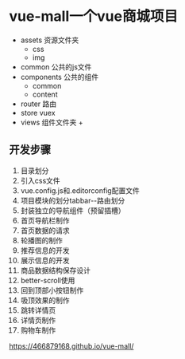 # vue-mall一个vue商城项目

+ assets 资源文件夹
  + css
  + img
+ common 公共的js文件
+ components 公共的组件
  + common
  + content
+ router 路由
+ store vuex
+ views 组件文件夹
  + 
  
## 开发步骤
1. 目录划分
2. 引入css文件
3. vue.config.js和.editorconfig配置文件
4. 项目模块的划分tabbar--路由划分
5. 封装独立的导航组件（预留插槽）
6. 首页导航栏制作
7. 首页数据的请求
8. 轮播图的制作
9. 推荐信息的开发
10. 展示信息的开发
11. 商品数据结构保存设计
12. better-scroll使用
13. 回到顶部小按钮制作
14. 吸顶效果的制作
15. 跳转详情页
16. 详情页制作
17. 购物车制作


https://466879168.github.io/vue-mall/